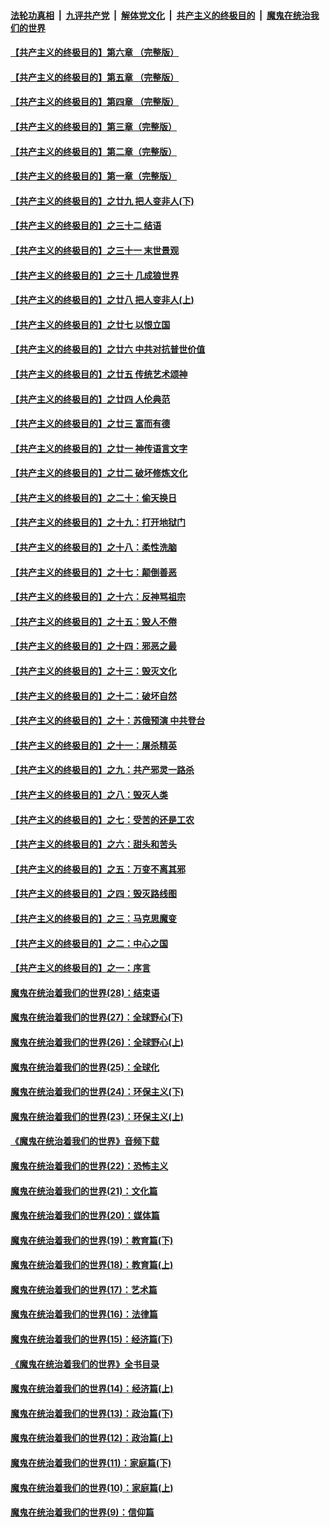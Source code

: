 

####  [法轮功真相](../../../../basic/blob/master/README.md?t=05230501) &nbsp;|&nbsp; [九评共产党](../../../../9ping.md/blob/master/README.md?t=05230501) &nbsp;|&nbsp; [解体党文化](../../../../jtdwh.md/blob/master/README.md?t=05230501)  &nbsp;|&nbsp; [共产主义的终极目的](../../../../gczydzjmd.md/blob/master/README.md?t=05230501) &nbsp;|&nbsp; [魔鬼在统治我们的世界](../../../../mgztzwmdsj.md/blob/master/README.md?t=05230501) 

#### [【共产主义的终极目的】第六章 （完整版）](../pages/nsc422/n11428913.md?t=05230501) 

#### [【共产主义的终极目的】第五章 （完整版）](../pages/nsc422/n11428912.md?t=05230501) 

#### [【共产主义的终极目的】第四章 （完整版）](../pages/nsc422/n11428907.md?t=05230501) 

#### [【共产主义的终极目的】第三章（完整版）](../pages/nsc422/n11428848.md?t=05230501) 

#### [【共产主义的终极目的】第二章（完整版）](../pages/nsc422/n11428831.md?t=05230501) 

#### [【共产主义的终极目的】第一章（完整版）](../pages/nsc422/n11417651.md?t=05230501) 

#### [【共产主义的终极目的】之廿九 把人变非人(下)](../pages/nsc422/n11344140.md?t=05230501) 

#### [【共产主义的终极目的】之三十二 结语](../pages/nsc422/n11360535.md?t=05230501) 

#### [【共产主义的终极目的】之三十一 末世景观](../pages/nsc422/n11351129.md?t=05230501) 

#### [【共产主义的终极目的】之三十 几成狼世界](../pages/nsc422/n11348280.md?t=05230501) 

#### [【共产主义的终极目的】之廿八 把人变非人(上)](../pages/nsc422/n11340492.md?t=05230501) 

#### [【共产主义的终极目的】之廿七 以恨立国](../pages/nsc422/n11336944.md?t=05230501) 

#### [【共产主义的终极目的】之廿六 中共对抗普世价值](../pages/nsc422/n11324785.md?t=05230501) 

#### [【共产主义的终极目的】之廿五 传统艺术颂神](../pages/nsc422/n11296396.md?t=05230501) 

#### [【共产主义的终极目的】之廿四 人伦典范](../pages/nsc422/n11296397.md?t=05230501) 

#### [【共产主义的终极目的】之廿三 富而有德](../pages/nsc422/n11283598.md?t=05230501) 

#### [【共产主义的终极目的】之廿一 神传语言文字](../pages/nsc422/n11263265.md?t=05230501) 

#### [【共产主义的终极目的】之廿二 破坏修炼文化](../pages/nsc422/n11245728.md?t=05230501) 

#### [【共产主义的终极目的】之二十：偷天换日](../pages/nsc422/n11238846.md?t=05230501) 

#### [【共产主义的终极目的】之十九：打开地狱门](../pages/nsc422/n11206376.md?t=05230501) 

#### [【共产主义的终极目的】之十八：柔性洗脑](../pages/nsc422/n11199994.md?t=05230501) 

#### [【共产主义的终极目的】之十七：颠倒善恶](../pages/nsc422/n11179782.md?t=05230501) 

#### [【共产主义的终极目的】之十六：反神骂祖宗](../pages/nsc422/n11166798.md?t=05230501) 

#### [【共产主义的终极目的】之十五：毁人不倦](../pages/nsc422/n11166792.md?t=05230501) 

#### [【共产主义的终极目的】之十四：邪恶之最](../pages/nsc422/n11150249.md?t=05230501) 

#### [【共产主义的终极目的】之十三：毁灭文化](../pages/nsc422/n11135227.md?t=05230501) 

#### [【共产主义的终极目的】之十二：破坏自然](../pages/nsc422/n11135214.md?t=05230501) 

#### [【共产主义的终极目的】之十：苏俄预演 中共登台](../pages/nsc422/n11118424.md?t=05230501) 

#### [【共产主义的终极目的】之十一：屠杀精英](../pages/nsc422/n11118442.md?t=05230501) 

#### [【共产主义的终极目的】之九：共产邪灵一路杀](../pages/nsc422/n11114139.md?t=05230501) 

#### [【共产主义的终极目的】之八：毁灭人类](../pages/nsc422/n11108503.md?t=05230501) 

#### [【共产主义的终极目的】之七：受苦的还是工农](../pages/nsc422/n11101809.md?t=05230501) 

#### [【共产主义的终极目的】之六：甜头和苦头](../pages/nsc422/n11096971.md?t=05230501) 

#### [【共产主义的终极目的】之五：万变不离其邪](../pages/nsc422/n11091285.md?t=05230501) 

#### [【共产主义的终极目的】之四：毁灭路线图](../pages/nsc422/n11086284.md?t=05230501) 

#### [【共产主义的终极目的】之三：马克思魔变](../pages/nsc422/n11061941.md?t=05230501) 

#### [【共产主义的终极目的】之二：中心之国](../pages/nsc422/n11047728.md?t=05230501) 

#### [【共产主义的终极目的】之一：序言](../pages/nsc422/n11086077.md?t=05230501) 

#### [魔鬼在统治着我们的世界(28)：结束语](../pages/nsc422/n10936246.md?t=05230501) 

#### [魔鬼在统治着我们的世界(27)：全球野心(下)](../pages/nsc422/n10928319.md?t=05230501) 

#### [魔鬼在统治着我们的世界(26)：全球野心(上)](../pages/nsc422/n10900318.md?t=05230501) 

#### [魔鬼在统治着我们的世界(25)：全球化](../pages/nsc422/n10788205.md?t=05230501) 

#### [魔鬼在统治着我们的世界(24)：环保主义(下)](../pages/nsc422/n10695307.md?t=05230501) 

#### [魔鬼在统治着我们的世界(23)：环保主义(上)](../pages/nsc422/n10688613.md?t=05230501) 

#### [《魔鬼在统治着我们的世界》音频下载](../pages/nsc422/n10635553.md?t=05230501) 

#### [魔鬼在统治着我们的世界(22)：恐怖主义](../pages/nsc422/n10614727.md?t=05230501) 

#### [魔鬼在统治着我们的世界(21)：文化篇](../pages/nsc422/n10597706.md?t=05230501) 

#### [魔鬼在统治着我们的世界(20)：媒体篇](../pages/nsc422/n10586579.md?t=05230501) 

#### [魔鬼在统治着我们的世界(19)：教育篇(下)](../pages/nsc422/n10564808.md?t=05230501) 

#### [魔鬼在统治着我们的世界(18)：教育篇(上)](../pages/nsc422/n10526970.md?t=05230501) 

#### [魔鬼在统治着我们的世界(17)：艺术篇](../pages/nsc422/n10499093.md?t=05230501) 

#### [魔鬼在统治着我们的世界(16)：法律篇](../pages/nsc422/n10485969.md?t=05230501) 

#### [魔鬼在统治着我们的世界(15)：经济篇(下)](../pages/nsc422/n10469975.md?t=05230501) 

#### [《魔鬼在统治着我们的世界》全书目录](../pages/nsc422/n10464261.md?t=05230501) 

#### [魔鬼在统治着我们的世界(14)：经济篇(上)](../pages/nsc422/n10457370.md?t=05230501) 

#### [魔鬼在统治着我们的世界(13)：政治篇(下)](../pages/nsc422/n10448270.md?t=05230501) 

#### [魔鬼在统治着我们的世界(12)：政治篇(上)](../pages/nsc422/n10444576.md?t=05230501) 

#### [魔鬼在统治着我们的世界(11)：家庭篇(下)](../pages/nsc422/n10440961.md?t=05230501) 

#### [魔鬼在统治着我们的世界(10)：家庭篇(上)](../pages/nsc422/n10435448.md?t=05230501) 

#### [魔鬼在统治着我们的世界(9)：信仰篇](../pages/nsc422/n10432159.md?t=05230501) 

